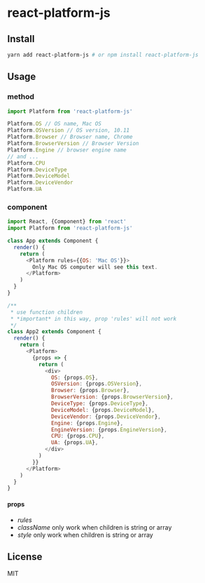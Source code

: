 # react-platform-js

## Install

```bash
yarn add react-platform-js # or npm install react-platform-js
```

## Usage

### method
```javascript
import Platform from 'react-platform-js'

Platform.OS // OS name, Mac OS
Platform.OSVersion // OS version, 10.11
Platform.Browser // Browser name, Chrome
Platform.BrowserVersion // Browser Version
Platform.Engine // browser engine name
// and ...
Platform.CPU
Platform.DeviceType
Platform.DeviceModel
Platform.DeviceVendor
Platform.UA

```

### component

```javascript
import React, {Component} from 'react'
import Platform from 'react-platform-js'

class App extends Component {
  render() {
    return (
      <Platform rules={{OS: 'Mac OS'}}>
        Only Mac OS computer will see this text.
      </Platform>
    )
  }
}

/**
 * use function children
 * *important* in this way, prop 'rules' will not work
 */
class App2 extends Component {
  render() {
    return (
      <Platform>
        {props => {
          return (
            <div>
              OS: {props.OS},
              OSVersion: {props.OSVersion},
              Browser: {props.Browser},
              BrowserVersion: {props.BrowserVersion},
              DeviceType: {props.DeviceType},
              DeviceModel: {props.DeviceModel},
              DeviceVendor: {props.DeviceVendor},
              Engine: {props.Engine},
              EngineVersion: {props.EngineVersion},
              CPU: {props.CPU},
              UA: {props.UA},
            </div>
          )
        }}
      </Platform>
    )
  }
}
```


#### props

* *rules*
* *className* only work when children is string or array
* *style* only work when children is string or array

## License

MIT